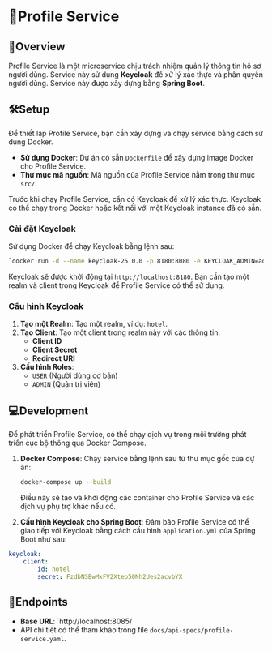 # 📜Profile Service

## 🚀Overview
Profile Service là một microservice chịu trách nhiệm quản lý thông tin hồ sơ người dùng. Service này sử dụng **Keycloak** để xử lý xác thực và phân quyền người dùng. Service này được xây dựng bằng **Spring Boot**.

## 🛠️Setup
Để thiết lập Profile Service, bạn cần xây dựng và chạy service bằng cách sử dụng Docker.

- **Sử dụng Docker**: Dự án có sẵn `Dockerfile` để xây dựng image Docker cho Profile Service.
- **Thư mục mã nguồn**: Mã nguồn của Profile Service nằm trong thư mục `src/`.

Trước khi chạy Profile Service, cần có Keycloak để xử lý xác thực. Keycloak có thể chạy trong Docker hoặc kết nối với một Keycloak instance đã có sẵn.

### Cài đặt Keycloak
Sử dụng Docker để chạy Keycloak bằng lệnh sau:

```bash
`docker run -d --name keycloak-25.0.0 -p 8180:8080 -e KEYCLOAK_ADMIN=admin -e KEYCLOAK_ADMIN_PASSWORD=admin quay.io/keycloak/keycloak:25.0.0 start-dev`
```

Keycloak sẽ được khởi động tại `http://localhost:8180`. Bạn cần tạo một realm và client trong Keycloak để Profile Service có thể sử dụng.

### Cấu hình Keycloak
1. **Tạo một Realm**: Tạo một realm, ví dụ: `hotel`.
2. **Tạo Client**: Tạo một client trong realm này với các thông tin:
    - **Client ID**
    - **Client Secret**
    - **Redirect URI**
3. **Cấu hình Roles**:
    - `USER` (Người dùng cơ bản)
    - `ADMIN` (Quản trị viên)

## 💻Development
Để phát triển Profile Service, có thể chạy dịch vụ trong môi trường phát triển cục bộ thông qua Docker Compose.

1. **Docker Compose**: Chạy service bằng lệnh sau từ thư mục gốc của dự án:

    ```bash
    docker-compose up --build
    ```

   Điều này sẽ tạo và khởi động các container cho Profile Service và các dịch vụ phụ trợ khác nếu có.

2. **Cấu hình Keycloak cho Spring Boot**: Đảm bảo Profile Service có thể giao tiếp với Keycloak bằng cách cấu hình  `application.yml` của Spring Boot như sau:

```yaml
keycloak:
    client:
        id: hotel
        secret: FzdbNSBwMxFV2Xteo50Nh2Ues2acvbYX
```

## 📡Endpoints
- **Base URL**: `http://localhost:8085/  
- API chi tiết có thể tham khảo trong file `docs/api-specs/profile-service.yaml`.


